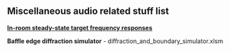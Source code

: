 ## Miscellaneous audio related stuff list

**[In-room steady-state target frequency responses](./in_room_targets)**

**Baffle edge diffraction simulator** - diffraction_and_boundary_simulator.xlsm